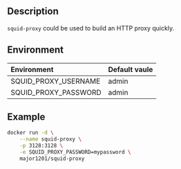 ## Description

`squid-proxy` could be used to build an HTTP proxy quickly.

## Environment

Environment|Default vaule
:--|:--
SQUID_PROXY_USERNAME|admin
SQUID_PROXY_PASSWORD|admin

## Example

```bash
docker run -d \
    --name squid-proxy \
    -p 3128:3128 \
    -e SQUID_PROXY_PASSWORD=mypassword \
    major1201/squid-proxy
```
